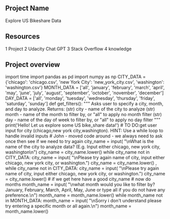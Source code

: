 ## Project Name
Explore US Bikeshare Data

## Resources
 1 Project
 2 Udacity Chat GPT
 3 Stack Overflow
 4 knowledge


## Project overview
import time
import pandas as pd
import numpy as np
CITY_DATA = {'chicago': 'chicago.csv', 'new York City': 'new_york_city.csv', 'washington': 'washington.csv'}
MONTH_DATA = ['all', 'january', 'february', 'march', 'april', 'may', 'june', 'july', 'august', 'september', 'october',
              'november', 'december']
DAY_DATA = ['all', 'monday', 'tuesday', 'wednesday', 'thursday', 'friday', 'saturday', 'sunday']
def get_filters():
    """
     Asks user to specify a city, month, and day to analyze.
     Returns:
        (str) city - name of the city to analyze
        (str) month - name of the month to filter by, or "all" to apply no month filter
        (str) day - name of the day of week to filter by, or "all" to apply no day filter
        """
        print('Hello! Let us explore some US bike_share data!')
    # TO DO:get user input for city (chicago,new york city,washington). HINT: Use a while loop to handle invalid inputs
    # John - moved code around - we always need to ask once then see if we need to try again
    city_name = input(
        "\nWhat is the name of the city to analyze data? (E.g. Input either chicago, new york city, washington\n")
    city_name = city_name.lower()
    while city_name not in CITY_DATA:
        city_name = input(
                "\nPlease try again name of city, input either chicago, new york city, or washington.")
        city_name = city_name.lower()
        ,    while city_name not in CITY_DATA:
        city_name = input(
                "\nPlease try again name of city, input either chicago, new york city, or washington.")
        city_name = city_name.lower()
    # if we get here have a good city_name
    # now do months
    month_name = input(
        "\nwhat month would you like to filter by? January, February, March, April, May, June or type all if you do not have any preference.\n")
    month_name = month_name.lower()
    while month_name not in MONTH_DATA:
        month_name = input(
            "\nSorry i don't understand please try entering a specific month or all again.\n")
        month_name = month_name.lower()
